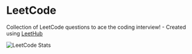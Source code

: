 # LeetCode
Collection of LeetCode questions to ace the coding interview! - Created using [LeetHub](https://github.com/QasimWani/LeetHub)

![LeetCode Stats](https://leetcard.jacoblin.cool/hazem3443?theme=wtf&font=Metal&ext=activity&site=cn)
